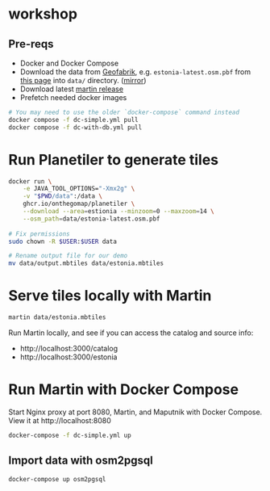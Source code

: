# workshop

## Pre-reqs
* Docker and Docker Compose
* Download the data from [Geofabrik](https://download.geofabrik.de/), e.g. `estonia-latest.osm.pbf` from [this page](https://download.geofabrik.de/europe/estonia.html) into `data/` directory. ([mirror](https://maplibre-tiles-workshop-07-2024.s3.eu-central-1.amazonaws.com/estonia-latest.osm.pbf))
* Download latest [martin release](https://github.com/maplibre/martin/releases)
* Prefetch needed docker images

```bash
# You may need to use the older `docker-compose` command instead
docker compose -f dc-simple.yml pull
docker compose -f dc-with-db.yml pull
```

# Run Planetiler to generate tiles

```bash
docker run \
    -e JAVA_TOOL_OPTIONS="-Xmx2g" \
    -v "$PWD/data":/data \
    ghcr.io/onthegomap/planetiler \
    --download --area=estionia --minzoom=0 --maxzoom=14 \
    --osm_path=data/estonia-latest.osm.pbf
    
# Fix permissions
sudo chown -R $USER:$USER data

# Rename output file for our demo
mv data/output.mbtiles data/estonia.mbtiles
```

# Serve tiles locally with Martin

```bash
martin data/estonia.mbtiles
```

Run Martin locally, and see if you can access the catalog and source info:
* http://localhost:3000/catalog
* http://localhost:3000/estonia

# Run Martin with Docker Compose

Start Nginx proxy at port 8080, Martin, and Maputnik with Docker Compose.  View it at http://localhost:8080

```bash
docker-compose -f dc-simple.yml up
```

## Import data with osm2pgsql

```bash
docker-compose up osm2pgsql
```
